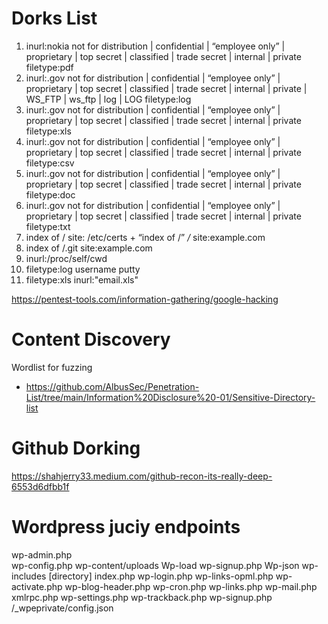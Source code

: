 # Dorks List
 1. inurl:nokia not for distribution | confidential | “employee only” | proprietary | top secret | classified | trade secret | internal | private filetype:pdf
 2. inurl:.gov not for distribution | confidential | “employee only” | proprietary | top secret | classified | trade secret | internal | private | WS_FTP | ws_ftp | log | LOG filetype:log
 3. inurl:.gov not for distribution | confidential | “employee only” | proprietary | top secret | classified | trade secret | internal | private filetype:xls
 4. inurl:.gov not for distribution | confidential | “employee only” | proprietary | top secret | classified | trade secret | internal | private filetype:csv
 5. inurl:.gov not for distribution | confidential | “employee only” | proprietary | top secret | classified | trade secret | internal | private filetype:doc
 6. inurl:.gov not for distribution | confidential | “employee only” | proprietary | top secret | classified | trade secret | internal | private filetype:txt
 7. index of / site: /etc/certs + “index of /” */* site:example.com
 8. index of /.git site:example.com
 9. inurl:/proc/self/cwd
 10. filetype:log username putty
 11. filetype:xls inurl:"email.xls"
 
https://pentest-tools.com/information-gathering/google-hacking

# Content Discovery
Wordlist for fuzzing 
- https://github.com/AlbusSec/Penetration-List/tree/main/Information%20Disclosure%20-01/Sensitive-Directory-list

# Github Dorking

https://shahjerry33.medium.com/github-recon-its-really-deep-6553d6dfbb1f


# Wordpress juciy endpoints

wp-admin.php   
wp-config.php
wp-content/uploads
Wp-load
wp-signup.php
Wp-json
wp-includes [directory]
index.php
wp-login.php
wp-links-opml.php
wp-activate.php
wp-blog-header.php
wp-cron.php
wp-links.php
wp-mail.php
xmlrpc.php
wp-settings.php
wp-trackback.php
wp-signup.php
/_wpeprivate/config.json




